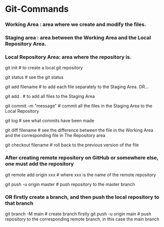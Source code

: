 # Git-Commands #

### Working Area		: area where we create and modify the files.
### Staging area		: area between the Working Area and the Local Repository Area.
### Local Repository Area: area where the repository is.

git init # to create a local git repository

git status # see the git status

git add filename # to add each file separately to the Staging Area. OR...

git add . # to add all files to the Staging Area

git commit -m "message" # commit all the files in the Staging Area to the Local Repository

git log # see what commits have been made

git diff filename # see the difference between the file in the Working Area and the corresponding file in The Repository area

git checkout filename # roll back to the previous version of the file

### After creating remote repository on GitHub or somewhere else, one must add the repository
git remote add origin xxx # where xxx is the name of the remote repository 

git push -u origin master # push repository to the master branch

### OR firstly create a branch, and then push the local repository to that branch

git branch -M main        # create branch firstly
git push -u origin main   # push repository to the corresponding remote branch, in this case the main branch
